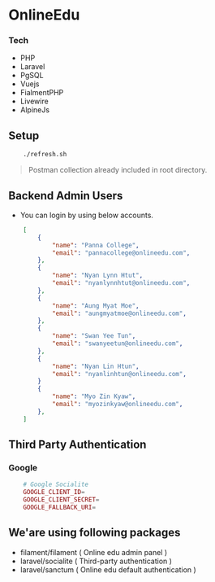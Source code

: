 # OnlineEdu

### Tech
- PHP
- Laravel
- PgSQL
- Vuejs
- FialmentPHP
- Livewire
- AlpineJs

## Setup

```bash
    ./refresh.sh
```

> Postman collection already included in root directory.

## Backend Admin Users

- You can login by using below accounts.

```json
    [
        {
            "name": "Panna College",
            "email": "pannacollege@onlineedu.com",
        },
        {
            "name": "Nyan Lynn Htut",
            "email": "nyanlynnhtut@onlineedu.com",
        },
        {
            "name": "Aung Myat Moe",
            "email": "aungmyatmoe@onlineedu.com",
        },
        {
            "name": "Swan Yee Tun",
            "email": "swanyeetun@onlineedu.com",
        },
        {
            "name": "Nyan Lin Htun",
            "email": "nyanlinhtun@onlineedu.com",
        }
        {
            "name": "Myo Zin Kyaw",
            "email": "myozinkyaw@onlineedu.com",
        },
    ]
```

## Third Party Authentication 

### Google 

```php
    # Google Socialite
    GOOGLE_CLIENT_ID=
    GOOGLE_CLIENT_SECRET=
    GOOGLE_FALLBACK_URI=
```

## We'are using following packages

- filament/filament ( Online edu admin panel )
- laravel/socialite ( Third-party authentication )
- laravel/sanctum ( Online edu default authentication )